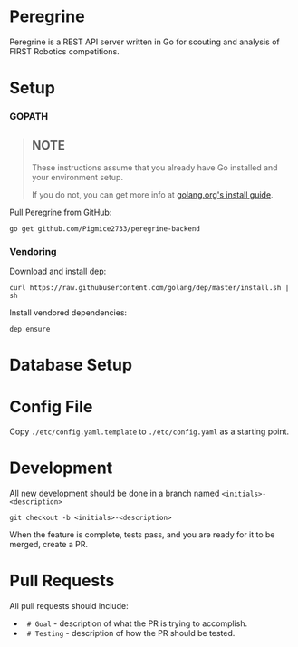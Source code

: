 # Peregrine

Peregrine is a REST API server written in Go for scouting and analysis of FIRST Robotics competitions.

# Setup

### GOPATH

> ## NOTE
> These instructions assume that you already have Go installed and your environment setup.
>
> If you do not, you can get more info at [golang.org's install guide](http://golang.org/doc/install).

Pull Peregrine from GitHub:

	go get github.com/Pigmice2733/peregrine-backend

### Vendoring

Download and install dep:

	curl https://raw.githubusercontent.com/golang/dep/master/install.sh | sh

Install vendored dependencies:

	dep ensure

# Database Setup

# Config File

Copy `./etc/config.yaml.template` to `./etc/config.yaml` as a starting point.

# Development

All new development should be done in a branch named `<initials>-<description>`

	git checkout -b <initials>-<description>

When the feature is complete, tests pass, and you are ready for it to be merged, create a PR.

# Pull Requests

All pull requests should include:

* ` # Goal` - description of what the PR is trying to accomplish.
* ` # Testing` - description of how the PR should be tested.

